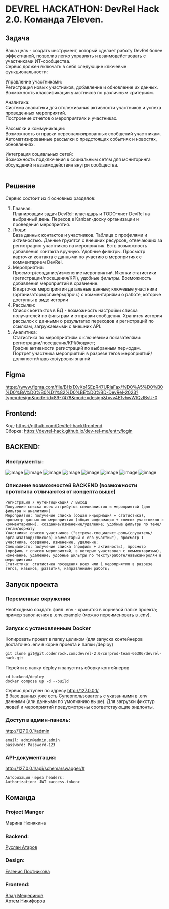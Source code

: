 # DEVREL HACKATHON: DevRel Hack 2.0. Команда 7Eleven.

## Задача
Ваша цель - создать инструмент, который сделает работу DevRel более эффективной, позволив легко управлять и взаимодействовать с участниками ИТ-сообщества.<br>
Сервис должен включать в себя следующие ключевые функциональности:<br>

Управление участниками:<br>
Регистрация новых участников, добавление и обновление их данных.<br>
Возможность классификации участников по различным критериям.<br>
 
Аналитика:<br>
Система аналитики для отслеживания активности участников и успеха проведенных мероприятий.<br>
Построение отчетов о мероприятиях и участниках.<br>
 
Рассылки и коммуникации:<br>
Возможность отправки персонализированных сообщений участникам.<br>
Автоматизированные рассылки о предстоящих событиях и новостях, обновлениях.<br>
 
Интеграция социальных сетей:<br>
Возможность подключения к социальным сетям для мониторинга обсуждений и взаимодействия внутри сообщества.<br><br>
## Решение
Сервис состоит из 4 основных разделов:<br>
1. Главная: <br>
Планировщик задач DevRel: клаендарь и TODO-лист DevRel на выбранный день. Переход в Kanban-доску организации и проведения мероприятия.<br>
2. Люди:<br>
База данных контактов и участников. Таблица с профилями и активностью. Данные грузятся с внешних ресурсов, отвечающих за регистрацию участников на мероприятия. Есть возможность добавления контакта вручную. Удобные фильтры. Просмотр карточки контакта с данными по участию в меропритиях с комментарием DevRel.<br>
3. Мероприятия:<br>
Просмотр/создание/изменение мероприятий. Иконки статистики (регистрации/посещения/KPI), удобные фильтры. Возможность добавления мероприятий в сравнение.<br>
В карточке мероприятия детальные данные; ключевые участники (организаторы/спикеры/проч.) с комментариями о работе, которые доступны в виде истории<br>
4. Рассылки:<br>
Список контактов в БД - возможность настройки списка получателей по фильтрам и отправки сообщения. Хранится история рассылок с данными о результатах переходов и регистраций по ссылкам, загружаемыми с внешних API.<br>
5. Аналитика: <br>
Статистика по мероприятиям с ключевыми показателями: регистрации/посещения/KPI/бюджет;<br>
График активности регистраций по выбранным периодам.<br>
Портрет участника мероприятий в разрезе тегов мероприятий/должности/навыков/уровня знаний<br>

## Figma
https://www.figma.com/file/BHx1XvXp1SEpR47URlaFax/%D0%A5%D0%B0%D0%BA%D0%B0%D1%82%D0%BE%D0%BD-DevRel-2023?type=design&node-id=89-7478&mode=design&t=vv4E1vhwWtQzIBsU-0

## Frontend:
Код: https://github.com/DevRel-hack/frontend<br>
Сборка: https://devrel-hack.github.io/dev-rel-me/entry/login

##  BACKEND: 
### Инструменты:
![image](https://img.shields.io/badge/Python%203.11-FFD43B?style=for-the-badge&logo=python&logoColor=blue)
![image](https://img.shields.io/badge/Django%204.2-092E20?style=for-the-badge&logo=django&logoColor=green)
![image](https://img.shields.io/badge/django%20rest%203.14-ff1709?style=for-the-badge&logo=django&logoColor=white)
![image](https://img.shields.io/badge/DRF_Spectacular-aa1000?style=for-the-badge&logo=django&logoColor=white)
![image](https://img.shields.io/badge/PostgreSQL-316192?style=for-the-badge&logo=postgresql&logoColor=white)
![image](https://img.shields.io/badge/Docker-2CA5E0?style=for-the-badge&logo=docker&logoColor=white)
![image](https://img.shields.io/badge/Nginx-009639?style=for-the-badge&logo=nginx&logoColor=white)
![image](https://img.shields.io/badge/Poetry-053766?style=for-the-badge&logo=Sailfish%20OS&logoColor=white)


### Описание возможностей BACKEND (возможности прототипа отличаются от концепта выше)
```
Регистрация / Аутентификация / Выход
Получение списка всех аттрибутов специалистов и мероприятий (для фильтра и аналитики)
Мероприятия: получение списка (общая информация + статистика), просмотр данных по мероприятию (общая информация + список участников с комментариями), создание/изменение/удаление; удобные фильтры по теме/тегам/формату
Участники: список участников ("встреча-специалист-роль(слушатель/организатоор/спискер)-комментарий о его участии"), просмотр 1 участника, создание, изменение, удаление;
Специалисты: получение списка (профиль + активность), просмотр (профиль + список мероприятий, в которых участвовал с комментариями), изменение, удаление; удобные фильтры по тексту/работе/навыкам/ролям в мероприятиях
Статистика: статистика посещения всех или 1 мероприятия в разрезе тегов, навыков, развития, направлениям работы; 
```

## Запуск проекта
### Переменные окружения
Необходимо создать файл .env - хранится в корневой папке проекта; пример заполнения в .env.example (можно переименовать в .env).

### Запуск с установленным Docker
Копировать проект в папку целиком (для запуска контейнеров достаточно .env в корне проекта и папки /deploy)
```
git clone git@git.codenrock.com:devrel-2.0/cnrprod-team-66306/devrel-hack.git
```
Перейти в папку deploy и запустить сборку контейнеров
```
cd backend/deploy
docker compose up -d --build
```
Сервис доступен по адресу http://127.0.0.1/<br>
В базе данных уже есть Суперпользователь с указанными в .env данными (или данными по умолчанию выше). Для загрузки фикстур людей и мероприятий предусмотрены соответствующие эндпонты.

### Доступ в админ-панель:
http://127.0.0.1/admin 
```
email: admin@admin.admin
password: Password-123
```

### API-документация:
http://127.0.0.1/api/schema/swagger/#
```
Авторизация через headers:
Authorization: JWT <access-token>
```

## Команда
### Project Manger
Марина Нюнякина
### Backend:
[Руслан Атаров](https://github.com/ratarov) <br>
### Design:
[Евгения Постникова](https://www.behance.net/eugi_eugenia)<br>
### Frontend:
[Влад Мещеринов](https://github.com/beardy-raccoon) <br>
[Артем Никифоров](https://github.com/Art-Frich) <br>
